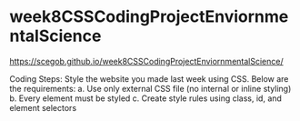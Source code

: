 # week8CSSCodingProjectEnviornmentalScience

https://scegob.github.io/week8CSSCodingProjectEnviornmentalScience/

Coding Steps:
Style the website you made last week using CSS. 
Below are the requirements:
a.	Use only external CSS file (no internal or inline styling)
b.	Every element must be styled
c.	Create style rules using class, id, and element selectors
